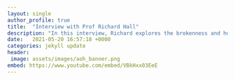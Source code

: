 ```yaml
---
layout: single
author_profile: true
title:  "Interview with Prof Richard Hall"
description: "In this interview, Richard explores the brokenness and hopelessness of the capitalist university and identifies the roots of transformation in healing"
date:   2021-05-20 16:57:18 +0000
categories: jekyll update
header: 
 image: assets/images/aoh_banner.png
embed: https://www.youtube.com/embed/VBkHxx03EeE
---
```


